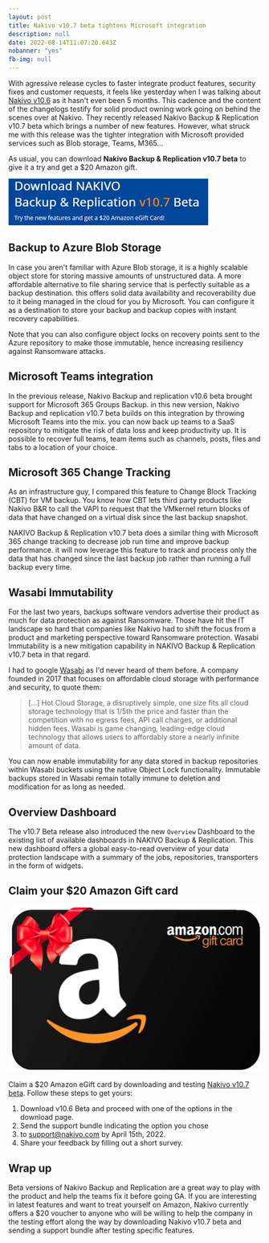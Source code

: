 ```yaml
---
layout: post
title: Nakivo v10.7 beta tightens Microsoft integration
description: null
date: 2022-08-14T11:07:20.643Z
nobanner: "yes"
fb-img: null
---
```


With agressive release cycles to faster integrate product features, security fixes and customer requests, it feels like yesterday when I was talking about [Nakivo v10.6](https://www.vxav.fr/2022-03-23-what-does-nakivo-v10.6-beta-bring-to-the-product/) as it hasn't even been 5 months. This cadence and the content of the changelogs testify for solid product owning work going on behind the scenes over at Nakivo. They recently released Nakivo Backup & Replication v10.7 beta which brings a number of new features. However, what struck me with this release was the tighter integration with Microsoft provided services such as Blob storage, Teams, M365...

As usual, you can download **Nakivo Backup & Replication v10.7 beta** to give it a try and get a $20 Amazon gift.

[![Try Nakivo v10.7 beta](/img/try%20nakivo%20v10.6%20beta.png)](https://www.nakivo.com/resources/releases/10.7-beta/)

## Backup to Azure Blob Storage

In case you aren't familiar with Azure Blob storage, it is a highly scalable object store for storing massive amounts of unstructured data. A more affordable alternative to file sharing service that is perfectly suitable as a backup destination. this offers solid data availability and recoverability due to it being managed in the cloud for you by Microsoft. You can configure it as a destination to store your backup and backup copies with instant recovery capabilities.

Note that you can also configure object locks on recovery points sent to the Azure repository to make those immutable, hence increasing resiliency against Ransomware attacks.

## Microsoft Teams integration

In the previous release, Nakivo Backup and replication v10.6 beta brought support for Microsoft 365 Groups Backup. in this new version, Nakivo Backup and replication v10.7 beta builds on this integration by throwing Microsoft Teams into the mix. you can now back up teams to a SaaS repository to mitigate the risk of data loss and keep productivity up. It is possible to recover full teams, team items such as channels, posts, files and tabs to a location of your choice.

## Microsoft 365 Change Tracking

As an infrastructure guy, I compared this feature to Change Block Tracking (CBT) for VM backup. You know how CBT lets third party products like Nakivo B&R to call the VAPI to request that the VMkernel return blocks of data that have changed on a virtual disk since the last backup snapshot.

NAKIVO Backup & Replication v10.7 beta does a similar thing with Microsoft 365 change tracking to decrease job run time and improve backup performance. it will now leverage this feature to track and process only the data that has changed since the last backup job rather than running a full backup every time.

## Wasabi Immutability

For the last two years, backups software vendors advertise their product as much for data protection as against Ransomware. Those have hit the IT landscape so hard that companies like Nakivo had to shift the focus from a product and marketing perspective toward Ransomware protection. Wasabi Immutability is a new mitigation capability in NAKIVO Backup & Replication v10.7 beta in that regard.

I had to google [Wasabi](https://wasabi.com/) as I'd never heard of them before. A company founded in 2017 that focuses on affordable cloud storage with performance and security, to quote them:

> [...] Hot Cloud Storage, a disruptively simple, one size fits all cloud storage technology that is 1/5th the price and faster than the competition with no egress fees, API call charges, or additional hidden fees. Wasabi is game changing, leading-edge cloud technology that allows users to affordably store a nearly infinite amount of data.

You can now enable immutability for any data stored in backup repositories within Wasabi buckets using the native Object Lock functionality. Immutable backups stored in Wasabi remain totally immune to deletion and modification for as long as needed.

## Overview Dashboard

The v10.7 Beta release also introduced the new `Overview` Dashboard to the existing list of available dashboards in NAKIVO Backup & Replication. This new dashboard offers a global easy-to-read overview of your data protection landscape with a summary of the jobs, repositories, transporters in the form of widgets.

## Claim your $20 Amazon Gift card

![Nakivo $20 amazon gift card beta 10.6](/img/2022-03-24-20-05-14.png)

Claim a $20 Amazon eGift card by downloading and testing [Nakivo v10.7 beta](https://www.nakivo.com/resources/releases/10.7-beta/). Follow these steps to get yours:

1. Download v10.6 Beta and proceed with one of the options in the download page.
2. Send the support bundle indicating the option you chose
3. to support@nakivo.com by April 15th, 2022.
4. Share your feedback by filling out a short survey.

## Wrap up

Beta versions of Nakivo Backup and Replication are a great way to play with the product and help the teams fix it before going GA. If you are interesting in latest features and want to treat yourself on Amazon, Nakivo currently offers a $20 voucher to anyone who will be willing to help the company in the testing effort along the way by downloading Nakivo v10.7 beta and sending a support bundle after testing specific features.

